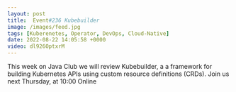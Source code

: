 ```yaml
---
layout: post
title:  Event#236 Kubebuilder
image: /images/feed.jpg
tags: [Kuberenetes, Operator, DevOps, Cloud-Native]
date: 2022-08-22 14:05:58 +0000
video: dl926OptxrM
---
```


This week on Java Club we will review Kubebuilder, a a framework for building Kubernetes APIs using custom resource definitions (CRDs).
Join us next Thursday, at 10:00 Online
